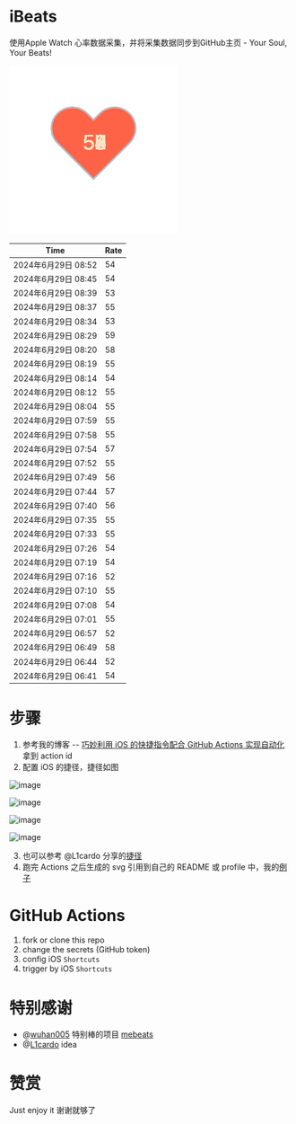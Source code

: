 # iBeats
使用Apple Watch 心率数据采集，并将采集数据同步到GitHub主页 - Your Soul, Your Beats!

![](./files/heart.svg)

<!--START_SECTION:my_heart_rate-->
| Time | Rate | 
 | ---- | ---- | 
| 2024年6月29日 08:52 | 54 |
| 2024年6月29日 08:45 | 54 |
| 2024年6月29日 08:39 | 53 |
| 2024年6月29日 08:37 | 55 |
| 2024年6月29日 08:34 | 53 |
| 2024年6月29日 08:29 | 59 |
| 2024年6月29日 08:20 | 58 |
| 2024年6月29日 08:19 | 55 |
| 2024年6月29日 08:14 | 54 |
| 2024年6月29日 08:12 | 55 |
| 2024年6月29日 08:04 | 55 |
| 2024年6月29日 07:59 | 55 |
| 2024年6月29日 07:58 | 55 |
| 2024年6月29日 07:54 | 57 |
| 2024年6月29日 07:52 | 55 |
| 2024年6月29日 07:49 | 56 |
| 2024年6月29日 07:44 | 57 |
| 2024年6月29日 07:40 | 56 |
| 2024年6月29日 07:35 | 55 |
| 2024年6月29日 07:33 | 55 |
| 2024年6月29日 07:26 | 54 |
| 2024年6月29日 07:19 | 54 |
| 2024年6月29日 07:16 | 52 |
| 2024年6月29日 07:10 | 55 |
| 2024年6月29日 07:08 | 54 |
| 2024年6月29日 07:01 | 55 |
| 2024年6月29日 06:57 | 52 |
| 2024年6月29日 06:49 | 58 |
| 2024年6月29日 06:44 | 52 |
| 2024年6月29日 06:41 | 54 |

<!--END_SECTION:my_heart_rate-->

# 步骤
1. 参考我的博客 -- [巧妙利用 iOS 的快捷指令配合 GitHub Actions 实现自动化](https://github.com/yihong0618/gitblog/issues/198) 拿到 action id
2. 配置 iOS 的捷径，捷径如图

![image](https://user-images.githubusercontent.com/15976103/122154218-0db0b480-ce97-11eb-93bb-5aec07c558dc.png)

![image](https://user-images.githubusercontent.com/15976103/122154236-186b4980-ce97-11eb-8e4b-70551a0391ae.png)

![image](https://user-images.githubusercontent.com/15976103/122154268-2d47dd00-ce97-11eb-902e-3acf292265a9.png)

![image](https://user-images.githubusercontent.com/15976103/122174055-fa144680-ceb4-11eb-9be2-3eb83cd516f7.png)

3. 也可以参考 @L1cardo 分享的[捷径](https://www.icloud.com/shortcuts/6ab6047b459c41ad822ad6b94b1c03d4)
4. 跑完 Actions 之后生成的 svg 引用到自己的 README 或 profile 中，我的[例子](https://github.com/yihong0618) 

# GitHub Actions

1. fork or clone this repo
2. change the secrets (GitHub token)
3. config iOS `Shortcuts` 
4. trigger by iOS `Shortcuts`

# 特别感谢
- @[wuhan005](https://github.com/wuhan005) 特别棒的项目 [mebeats](https://github.com/wuhan005/mebeats)
- @[L1cardo](https://github.com/L1cardo) idea

# 赞赏
Just enjoy it
谢谢就够了
